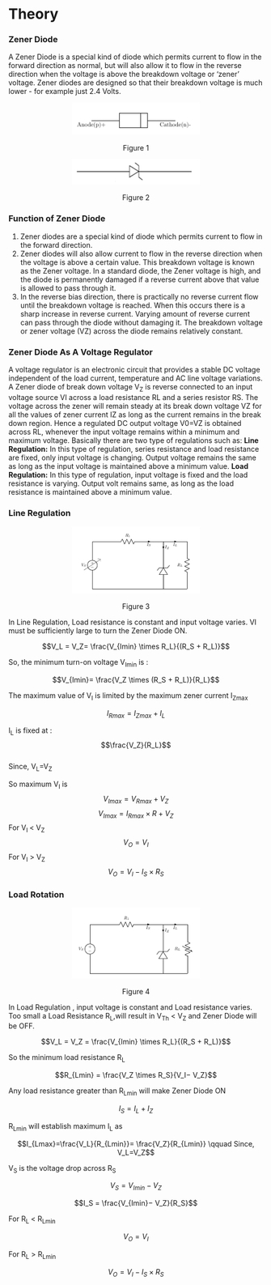 # Theory


### Zener Diode

A Zener Diode is a special kind of diode which permits current to flow in the forward direction as normal, but will also allow it to flow in the reverse direction when the voltage is above the breakdown voltage or ‘zener’ voltage. Zener diodes are designed so that their breakdown voltage is much lower - for example just 2.4 Volts.

<div align="center">
<img src="images/zenerdi3.png" width="50%">
<p>Figure 1  </p>
</div>

<div align="center">
<img src="images/zenerdi2.png" width="50%">
<p>Figure 2  </p>
</div>

### Function of Zener Diode

1. Zener diodes are a special kind of diode which permits current to flow in the forward direction.
2. Zener diodes will also allow current to flow in the reverse direction when the voltage is above a certain value. This breakdown voltage is known as the Zener voltage. In a standard diode, the Zener voltage is high, and the diode is permanently damaged if a reverse current above that value is allowed to pass through it.
3. In the reverse bias direction, there is practically no reverse current flow until the breakdown voltage is reached. When this occurs there is a sharp increase in reverse current. Varying amount of reverse current can pass through the diode without damaging it. The breakdown voltage or zener voltage (VZ) across the diode remains relatively constant.

### Zener Diode As A Voltage Regulator

A voltage regulator is an electronic circuit that provides a stable DC voltage independent of the load current, temperature and AC line voltage variations. A Zener diode of break down voltage V<sub>Z</sub> is reverse connected to an input voltage source VI across a load resistance RL and a series resistor RS. The voltage across the zener will remain steady at its break down voltage VZ for all the values of zener current IZ  as long as the current remains in the break down region. Hence a regulated DC output voltage V0=VZ is obtained across RL, whenever the input voltage remains within a minimum and maximum voltage. Basically there are two type of regulations such as:
**Line Regulation:** In this type of regulation, series resistance and load resistance are fixed, only input voltage is changing. Output voltage remains the same as long as the input voltage is maintained above a minimum value.
**Load Regulation:** In this type of regulation, input voltage is fixed and the load resistance is varying. Output volt remains same, as long as the load resistance is maintained above a minimum value.

### Line Regulation 
<div align="center">
<img src="images/zenerdli.png" width="50%">
<p>Figure 3  </p>
</div>
In Line Regulation, Load resistance is constant and input voltage varies. VI must be sufficiently large to turn the Zener Diode ON.

$$V_L = V_Z= \frac{V_{Imin} \times R_L}{(R_S + R_L)}$$

So, the minimum turn-on voltage V<sub>Imin</sub> is :

$$V_{Imin}= \frac{V_Z \times (R_S + R_L)}{R_L}$$
                            
 The maximum value of V<sub>I</sub> is limited by the maximum zener current I<sub>Zmax</sub>
 
 $$I_{Rmax}= I_{Zmax} + I_L $$              

I<sub>L</sub> is fixed at :   
$$\frac{V_Z}{R_L}$$  
Since, V<sub>L</sub>=V<sub>Z</sub> 

So maximum V<sub>I</sub> is   
$$V_{Imax} =  V_{Rmax} + V_Z$$
$$V_{Imax} = I_{Rmax} \times R + V_Z$$
For V<sub>I </sub> < V<sub>Z</sub>
$$V_O= V_I$$
For V<sub>I</sub> > V<sub>Z</sub> 
$$V_O = V_I − I_S \times R_S$$

### Load Rotation

<div align="center">
<img src="images/zenerdlo.png" width="50%">
<p>Figure 4  </p>
</div>

In Load Regulation , input voltage is constant and Load resistance varies. Too small a Load Resistance R<sub>L</sub>,will result in V<sub>Th</sub> < V<sub>Z</sub> and Zener Diode will be OFF.

$$V_L = V_Z = \frac{V_{Imin} \times R_L}{(R_S + R_L)}$$

So the minimum load resistance R<sub>L</sub> 

$$R_{Lmin} = \frac{V_Z  \times R_S}{V_I− V_Z}$$

Any load resistance greater than R<sub>Lmin</sub> will make Zener Diode ON   

$$I_S  = I_L + I_Z$$

R<sub>Lmin</sub> will establish maximum I<sub>L</sub> as   

$$I_{Lmax}=\frac{V_L}{R_{Lmin}}= \frac{V_Z}{R_{Lmin}} \qquad Since, V_L=V_Z$$

V<sub>S</sub> is the voltage drop across R<sub>S</sub>

$$V_S = V_{Imin} - V_Z$$

$$I_S = \frac{V_{Imin}− V_Z}{R_S}$$

For R<sub>L </sub>< R<sub>Lmin</sub>

$$V_O= V_I$$

For R<sub>L</sub> > R<sub>Lmin</sub>

$$V_O = V_I − I_S \times R_S$$




<script id="MathJax-script" async src="https://cdn.jsdelivr.net/npm/mathjax@3/es5/tex-mml-chtml.js"></script>